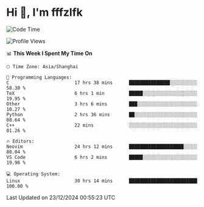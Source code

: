 # Hi 👋, I'm fffzlfk

<!--START_SECTION:waka-->
![Code Time](http://img.shields.io/badge/Code%20Time-1%2C033%20hrs%2040%20mins-blue)

![Profile Views](http://img.shields.io/badge/Profile%20Views-0-blue)

📊 **This Week I Spent My Time On** 

```text
🕑︎ Time Zone: Asia/Shanghai

💬 Programming Languages: 
C                        17 hrs 38 mins      ███████████████░░░░░░░░░░   58.30 % 
TeX                      6 hrs 1 min         █████░░░░░░░░░░░░░░░░░░░░   19.95 % 
Other                    3 hrs 6 mins        ███░░░░░░░░░░░░░░░░░░░░░░   10.27 % 
Python                   2 hrs 36 mins       ██░░░░░░░░░░░░░░░░░░░░░░░   08.64 % 
C++                      22 mins             ░░░░░░░░░░░░░░░░░░░░░░░░░   01.26 % 

🔥 Editors: 
Neovim                   24 hrs 12 mins      ████████████████████░░░░░   80.04 % 
VS Code                  6 hrs 2 mins        █████░░░░░░░░░░░░░░░░░░░░   19.96 % 

💻 Operating System: 
Linux                    30 hrs 14 mins      █████████████████████████   100.00 % 
```


 Last Updated on 23/12/2024 00:55:23 UTC
<!--END_SECTION:waka-->
